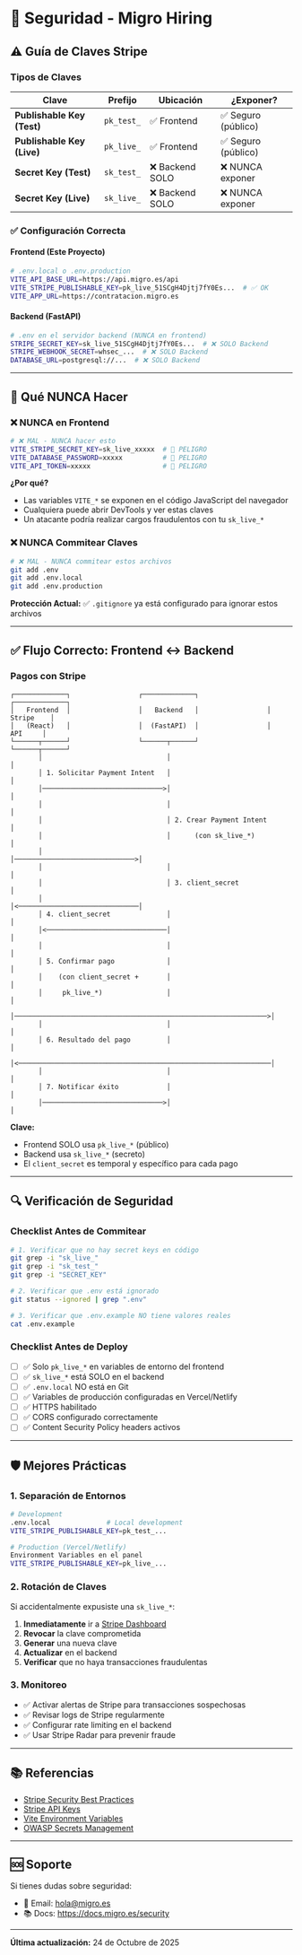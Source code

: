# 🔐 Seguridad - Migro Hiring

## ⚠️ Guía de Claves Stripe

### Tipos de Claves

| Clave | Prefijo | Ubicación | ¿Exponer? |
|-------|---------|-----------|-----------|
| **Publishable Key (Test)** | `pk_test_` | ✅ Frontend | ✅ Seguro (público) |
| **Publishable Key (Live)** | `pk_live_` | ✅ Frontend | ✅ Seguro (público) |
| **Secret Key (Test)** | `sk_test_` | ❌ Backend SOLO | ❌ NUNCA exponer |
| **Secret Key (Live)** | `sk_live_` | ❌ Backend SOLO | ❌ NUNCA exponer |

### ✅ Configuración Correcta

#### Frontend (Este Proyecto)
```bash
# .env.local o .env.production
VITE_API_BASE_URL=https://api.migro.es/api
VITE_STRIPE_PUBLISHABLE_KEY=pk_live_51SCgH4Djtj7fY0Es...  # ✅ OK
VITE_APP_URL=https://contratacion.migro.es
```

#### Backend (FastAPI)
```bash
# .env en el servidor backend (NUNCA en frontend)
STRIPE_SECRET_KEY=sk_live_51SCgH4Djtj7fY0Es...  # ❌ SOLO Backend
STRIPE_WEBHOOK_SECRET=whsec_...  # ❌ SOLO Backend
DATABASE_URL=postgresql://...  # ❌ SOLO Backend
```

---

## 🚨 Qué NUNCA Hacer

### ❌ NUNCA en Frontend

```bash
# ❌ MAL - NUNCA hacer esto
VITE_STRIPE_SECRET_KEY=sk_live_xxxxx  # 🚨 PELIGRO
VITE_DATABASE_PASSWORD=xxxxx          # 🚨 PELIGRO
VITE_API_TOKEN=xxxxx                  # 🚨 PELIGRO
```

**¿Por qué?** 
- Las variables `VITE_*` se exponen en el código JavaScript del navegador
- Cualquiera puede abrir DevTools y ver estas claves
- Un atacante podría realizar cargos fraudulentos con tu `sk_live_*`

### ❌ NUNCA Commitear Claves

```bash
# ❌ MAL - NUNCA commitear estos archivos
git add .env
git add .env.local
git add .env.production
```

**Protección Actual:**
✅ `.gitignore` ya está configurado para ignorar estos archivos

---

## ✅ Flujo Correcto: Frontend ↔ Backend

### Pagos con Stripe

```
┌─────────────┐                 ┌─────────────┐                 ┌─────────────┐
│   Frontend  │                 │   Backend   │                 │   Stripe    │
│   (React)   │                 │  (FastAPI)  │                 │     API     │
└──────┬──────┘                 └──────┬──────┘                 └──────┬──────┘
       │                               │                               │
       │ 1. Solicitar Payment Intent   │                               │
       │──────────────────────────────>│                               │
       │                               │                               │
       │                               │ 2. Crear Payment Intent       │
       │                               │      (con sk_live_*)          │
       │                               │──────────────────────────────>│
       │                               │                               │
       │                               │ 3. client_secret              │
       │                               │<──────────────────────────────│
       │ 4. client_secret              │                               │
       │<──────────────────────────────│                               │
       │                               │                               │
       │ 5. Confirmar pago             │                               │
       │    (con client_secret +       │                               │
       │     pk_live_*)                │                               │
       │───────────────────────────────────────────────────────────────>│
       │                               │                               │
       │ 6. Resultado del pago         │                               │
       │<───────────────────────────────────────────────────────────────│
       │                               │                               │
       │ 7. Notificar éxito            │                               │
       │──────────────────────────────>│                               │
```

**Clave:**
- Frontend SOLO usa `pk_live_*` (público)
- Backend usa `sk_live_*` (secreto)
- El `client_secret` es temporal y específico para cada pago

---

## 🔍 Verificación de Seguridad

### Checklist Antes de Commitear

```bash
# 1. Verificar que no hay secret keys en código
git grep -i "sk_live_"
git grep -i "sk_test_"
git grep -i "SECRET_KEY"

# 2. Verificar que .env está ignorado
git status --ignored | grep ".env"

# 3. Verificar que .env.example NO tiene valores reales
cat .env.example
```

### Checklist Antes de Deploy

- [ ] ✅ Solo `pk_live_*` en variables de entorno del frontend
- [ ] ✅ `sk_live_*` está SOLO en el backend
- [ ] ✅ `.env.local` NO está en Git
- [ ] ✅ Variables de producción configuradas en Vercel/Netlify
- [ ] ✅ HTTPS habilitado
- [ ] ✅ CORS configurado correctamente
- [ ] ✅ Content Security Policy headers activos

---

## 🛡️ Mejores Prácticas

### 1. Separación de Entornos

```bash
# Development
.env.local              # Local development
VITE_STRIPE_PUBLISHABLE_KEY=pk_test_...

# Production (Vercel/Netlify)
Environment Variables en el panel
VITE_STRIPE_PUBLISHABLE_KEY=pk_live_...
```

### 2. Rotación de Claves

Si accidentalmente expusiste una `sk_live_*`:

1. **Inmediatamente** ir a [Stripe Dashboard](https://dashboard.stripe.com/apikeys)
2. **Revocar** la clave comprometida
3. **Generar** una nueva clave
4. **Actualizar** en el backend
5. **Verificar** que no haya transacciones fraudulentas

### 3. Monitoreo

- ✅ Activar alertas de Stripe para transacciones sospechosas
- ✅ Revisar logs de Stripe regularmente
- ✅ Configurar rate limiting en el backend
- ✅ Usar Stripe Radar para prevenir fraude

---

## 📚 Referencias

- [Stripe Security Best Practices](https://stripe.com/docs/security/guide)
- [Stripe API Keys](https://stripe.com/docs/keys)
- [Vite Environment Variables](https://vitejs.dev/guide/env-and-mode.html)
- [OWASP Secrets Management](https://owasp.org/www-community/vulnerabilities/Use_of_hard-coded_password)

---

## 🆘 Soporte

Si tienes dudas sobre seguridad:
- 📧 Email: hola@migro.es
- 📚 Docs: https://docs.migro.es/security

---

**Última actualización:** 24 de Octubre de 2025

